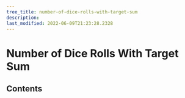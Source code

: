 ```yaml
---
tree_title: number-of-dice-rolls-with-target-sum
description: 
last_modified: 2022-06-09T21:23:28.2328
---
```


# Number of Dice Rolls With Target Sum

## Contents
